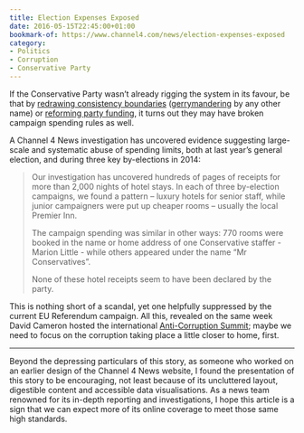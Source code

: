 ```yaml
---
title: Election Expenses Exposed
date: 2016-05-15T22:45:00+01:00
bookmark-of: https://www.channel4.com/news/election-expenses-exposed
category:
- Politics
- Corruption
- Conservative Party
---
```

If the Conservative Party wasn’t already rigging the system in its favour, be that by [redrawing consistency boundaries][1] ([gerrymandering][2] by any other name) or [reforming party funding][3], it turns out they may have broken campaign spending rules as well.

A Channel 4 News investigation has uncovered evidence suggesting large-scale and systematic abuse of spending limits, both at last year’s general election, and during three key by-elections in 2014:

> Our investigation has uncovered hundreds of pages of receipts for more than 2,000 nights of hotel stays. In each of three by-election campaigns, we found a pattern – luxury hotels for senior staff, while junior campaigners were put up cheaper rooms – usually the local Premier Inn.
>
> The campaign spending was similar in other ways: 770 rooms were booked in the name or home address of one Conservative staffer - Marion Little - while others appeared under the name “Mr Conservatives”.
>
> None of these hotel receipts seem to have been declared by the party.

This is nothing short of a scandal, yet one helpfully suppressed by the current EU Referendum campaign. All this, revealed on the same week David Cameron hosted the international [Anti-Corruption Summit][4]; maybe we need to focus on the corruption taking place a little closer to home, first.

***

Beyond the depressing particulars of this story, as someone who worked on an earlier design of the Channel 4 News website, I found the presentation of this story to be encouraging, not least because of its uncluttered layout, digestible content and accessible data visualisations. As a news team renowned for its in-depth reporting and investigations, I hope this article is a sign that we can expect more of its online coverage to meet those same high standards.

[1]: https://www.theguardian.com/commentisfree/2016/feb/12/the-guardian-view-on-changing-constituency-boundaries-unfair-and-undemocratic
[2]: https://en.wikipedia.org/wiki/Gerrymandering
[3]: https://www.theguardian.com/politics/2016/jan/10/labour-expecting-6m-loss-in-funding-through-trade-union-bill
[4]: https://www.gov.uk/government/topical-events/anti-corruption-summit-london-2016

